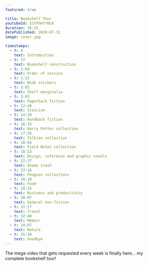 ```yaml
---
featured: true

title: Bookshelf Tour
youtubeId: ICVYhH7rNCA
duration: 36:25
datePublished: 2020-07-31
image: cover.jpg

timestamps:
  - t: 0
    text: Introduction
  - t: 37
    text: Bookshelf construction
  - t: 1:04
    text: Order of service
  - t: 1:22
    text: Book stickers
  - t: 2:02
    text: Shelf marginalia
  - t: 3:03
    text: Paperback fiction
  - t: 12:49
    text: Stoicism
  - t: 14:10
    text: Hardback fiction
  - t: 16:15
    text: Harry Potter collection
  - t: 17:35
    text: Tolkien collection
  - t: 18:04
    text: Field Notes collection
  - t: 18:53
    text: Design, reference and graphic novels
  - t: 22:37
    text: Shame stash
  - t: 23:16
    text: Penguin collections
  - t: 28:10
    text: Food
  - t: 28:35
    text: Business and productivity
  - t: 30:07
    text: General non-fiction
  - t: 32:17
    text: Travel
  - t: 32:40
    text: Memoir
  - t: 34:07
    text: Nature
  - t: 35:38
    text: Goodbye
---
```


The mega video that gets requested every week is finally here… my complete bookshelf tour!
